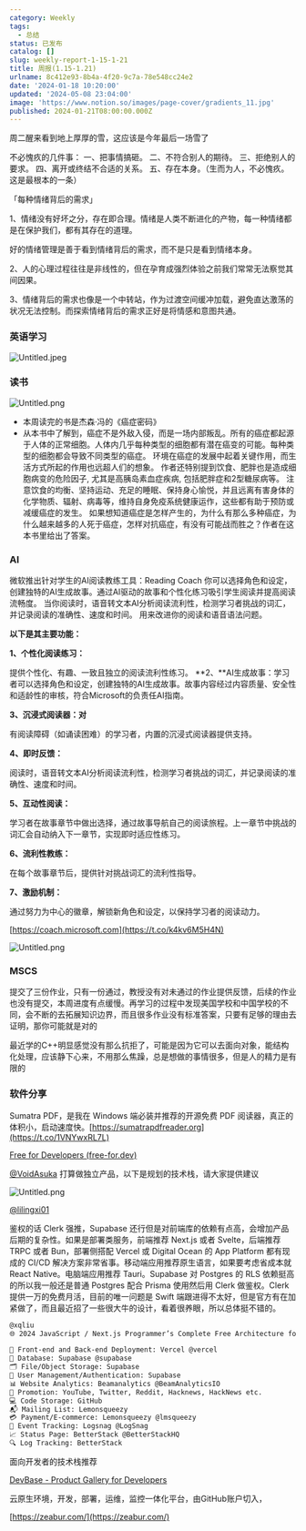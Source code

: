 ```yaml
---
category: Weekly
tags:
  - 总结
status: 已发布
catalog: []
slug: weekly-report-1-15-1-21
title: 周报(1.15-1.21)
urlname: 8c412e93-8b4a-4f20-9c7a-78e548cc24e2
date: '2024-01-18 10:20:00'
updated: '2024-05-08 23:04:00'
image: 'https://www.notion.so/images/page-cover/gradients_11.jpg'
published: 2024-01-21T08:00:00.000Z
---
```


周二醒来看到地上厚厚的雪，这应该是今年最后一场雪了


不必愧疚的几件事：
一、把事情搞砸。
二、不符合别人的期待。
三、拒绝别人的要求。
四、离开或终结不合适的关系。
五、存在本身。（生而为人，不必愧疚。这是最根本的一条）


「每种情绪背后的需求」


1、情绪没有好坏之分，存在即合理。情绪是人类不断进化的产物，每一种情绪都是在保护我们，都有其存在的道理。


好的情绪管理是善于看到情绪背后的需求，而不是只是看到情绪本身。


2、人的心理过程往往是非线性的，但在孕育成强烈体验之前我们常常无法察觉其间因果。


3、情绪背后的需求也像是一个中转站，作为过渡空间缓冲加载，避免直达激荡的状况无法控制。而探索情绪背后的需求正好是将情感和意图共通。


### 英语学习


![Untitled.jpeg](https://prod-files-secure.s3.us-west-2.amazonaws.com/5d24fe63-e567-4804-86f9-9fdc62e13082/faec46dc-9da5-4799-b905-c316418f1168/Untitled.jpeg?X-Amz-Algorithm=AWS4-HMAC-SHA256&X-Amz-Content-Sha256=UNSIGNED-PAYLOAD&X-Amz-Credential=ASIAZI2LB466YT6UHWHJ%2F20250317%2Fus-west-2%2Fs3%2Faws4_request&X-Amz-Date=20250317T213348Z&X-Amz-Expires=3600&X-Amz-Security-Token=IQoJb3JpZ2luX2VjEPX%2F%2F%2F%2F%2F%2F%2F%2F%2F%2FwEaCXVzLXdlc3QtMiJHMEUCIH%2F6OLokdCUYKvC6H4LqzecD4s9VGUSc1h69SnTJe4lGAiEAyA%2B7Icmqz9E%2BeYOJSQU4sqh1u%2BhnZCTBZhM5xC9aFoQq%2FwMIThAAGgw2Mzc0MjMxODM4MDUiDHcaJKJtm2geqFpE9yrcA0KFfjtAMRI%2Bc9BtNab4aesS5RbBV7SS8Q4uBc4raWJU5V4VGMVTswC5iTWDu4sOfd2nVQr9WtFH57Pr73%2BHIX9yu8F%2BnmzEfffNqKL3aK%2BGC2RaEOIYzpDMwrzU2zcV483krFJdVE%2FjkdoxyK0%2BA%2FPOZ3Kt4afxJdFTeQE4wXM%2BlLbtluDYjGjSIkWW1rjc57wZK%2FxnADrHglbMjbKNTgOVwep6aaNh72qxGNw2CQEefJpjaUEblLc%2FUvG7I6G4GBDYrvmJFVAKe9QnvdZr0vLAKLU2mLiDbt46VCjIggXHiZvzorknAR%2Fy1IL87xX%2FGuXHWM4HHEE9P1y7W%2FHrpqvPMLfxrw8OkoOVsuJ4zXK%2BziUYyQVOb2ZW55V77a%2Bv2W1GqeVbKp4C4P0B390549Pn8QFcJvFHvhCEkYASYvKl7kzbgv5z1SjlFMh2INDQ%2FQ7RDuXc%2Ft3olG4gVVAU5SCt0v8j4kddP9hRt%2FrhQPbK0MYInGKQ424i4BQhLXf7xbB1jurzdKidkvpEfOD5eIclQdrShfgK8UDaZ8U1aIkmJtX7qfNQNlsMN1twKNk1NFQnSVMDzEqbF3XFUpq7v3XMnGvHTFXfD0AZlD3CROVOLSU6g7XsIkxtFtVMMNug4r4GOqUB0j0bv8V%2FqoSLt86c5jZXVNE4qXUHrUAcBNdciUNlH8%2BFJxMRnrCwdJSGbu%2Ft9pj8VBJqF2kYWxT2gwU2Bfa9iDIJaLug4ApshPAbCVAig%2FS1riBVjszyanUQPxx55AchhnV4A7ae03d0WhjWPu8odYMoeug1pTYo6ojHGUWbktAqHgaUvnXnYsNXVbmwZspmC4K6ZnHBrj3hgU%2F0DHIc46IWQQHw&X-Amz-Signature=dd582eb42ee7b6f52041c88fdfeb4c81bc0634e4ba8d7f81ccb93e1095c6f073&X-Amz-SignedHeaders=host&x-id=GetObject)


### 读书


![Untitled.png](https://prod-files-secure.s3.us-west-2.amazonaws.com/5d24fe63-e567-4804-86f9-9fdc62e13082/08aff459-da99-4ed5-87c6-1f4c95b62ac3/Untitled.png?X-Amz-Algorithm=AWS4-HMAC-SHA256&X-Amz-Content-Sha256=UNSIGNED-PAYLOAD&X-Amz-Credential=ASIAZI2LB466YT6UHWHJ%2F20250317%2Fus-west-2%2Fs3%2Faws4_request&X-Amz-Date=20250317T213348Z&X-Amz-Expires=3600&X-Amz-Security-Token=IQoJb3JpZ2luX2VjEPX%2F%2F%2F%2F%2F%2F%2F%2F%2F%2FwEaCXVzLXdlc3QtMiJHMEUCIH%2F6OLokdCUYKvC6H4LqzecD4s9VGUSc1h69SnTJe4lGAiEAyA%2B7Icmqz9E%2BeYOJSQU4sqh1u%2BhnZCTBZhM5xC9aFoQq%2FwMIThAAGgw2Mzc0MjMxODM4MDUiDHcaJKJtm2geqFpE9yrcA0KFfjtAMRI%2Bc9BtNab4aesS5RbBV7SS8Q4uBc4raWJU5V4VGMVTswC5iTWDu4sOfd2nVQr9WtFH57Pr73%2BHIX9yu8F%2BnmzEfffNqKL3aK%2BGC2RaEOIYzpDMwrzU2zcV483krFJdVE%2FjkdoxyK0%2BA%2FPOZ3Kt4afxJdFTeQE4wXM%2BlLbtluDYjGjSIkWW1rjc57wZK%2FxnADrHglbMjbKNTgOVwep6aaNh72qxGNw2CQEefJpjaUEblLc%2FUvG7I6G4GBDYrvmJFVAKe9QnvdZr0vLAKLU2mLiDbt46VCjIggXHiZvzorknAR%2Fy1IL87xX%2FGuXHWM4HHEE9P1y7W%2FHrpqvPMLfxrw8OkoOVsuJ4zXK%2BziUYyQVOb2ZW55V77a%2Bv2W1GqeVbKp4C4P0B390549Pn8QFcJvFHvhCEkYASYvKl7kzbgv5z1SjlFMh2INDQ%2FQ7RDuXc%2Ft3olG4gVVAU5SCt0v8j4kddP9hRt%2FrhQPbK0MYInGKQ424i4BQhLXf7xbB1jurzdKidkvpEfOD5eIclQdrShfgK8UDaZ8U1aIkmJtX7qfNQNlsMN1twKNk1NFQnSVMDzEqbF3XFUpq7v3XMnGvHTFXfD0AZlD3CROVOLSU6g7XsIkxtFtVMMNug4r4GOqUB0j0bv8V%2FqoSLt86c5jZXVNE4qXUHrUAcBNdciUNlH8%2BFJxMRnrCwdJSGbu%2Ft9pj8VBJqF2kYWxT2gwU2Bfa9iDIJaLug4ApshPAbCVAig%2FS1riBVjszyanUQPxx55AchhnV4A7ae03d0WhjWPu8odYMoeug1pTYo6ojHGUWbktAqHgaUvnXnYsNXVbmwZspmC4K6ZnHBrj3hgU%2F0DHIc46IWQQHw&X-Amz-Signature=647ca7f92d004f50611ee4851be93fd44c1d3ed0f6f4e505b1c760d56eca1e3c&X-Amz-SignedHeaders=host&x-id=GetObject)

- 本周读完的书是杰森·冯的《癌症密码》
- 从本书中了解到，癌症不是外敌入侵，而是一场内部叛乱。所有的癌症都起源于人体的正常细胞。人体内几乎每种类型的细胞都有潜在癌变的可能。每种类型的细胞都会导致不同类型的癌症。
环境在癌症的发展中起着关键作用，而生活方式所起的作用也远超人们的想象。
作者还特别提到饮食、肥胖也是造成细胞病变的危险因子, 尤其是高胰岛素血症疾病, 包括肥胖症和2型糖尿病等。
注意饮食的均衡、坚持运动、充足的睡眠、保持身心愉悦，并且远离有害身体的化学物质、辐射、病毒等，维持自身免疫系统健康运作，这些都有助于预防或减缓癌症的发生。
如果想知道癌症是怎样产生的，为什么有那么多种癌症，为什么越来越多的人死于癌症，怎样对抗癌症，有没有可能战而胜之？作者在这本书里给出了答案。

### AI


微软推出针对学生的AI阅读教练工具：Reading Coach
你可以选择角色和设定，创建独特的AI生成故事。通过AI驱动的故事和个性化练习吸引学生阅读并提高阅读流畅度。
当你阅读时，语音转文本AI分析阅读流利性，检测学习者挑战的词汇，并记录阅读的准确性、速度和时间。
用来改进你的阅读和语音语法问题。


**以下是其主要功能：**


**1、个性化阅读练习：**


提供个性化、有趣、一致且独立的阅读流利性练习。
**2、**AI生成故事：学习者可以选择角色和设定，创建独特的AI生成故事。故事内容经过内容质量、安全性和适龄性的审核，符合Microsoft的负责任AI指南。


**3、沉浸式阅读器：对**


有阅读障碍（如诵读困难）的学习者，内置的沉浸式阅读器提供支持。


**4、即时反馈：**


阅读时，语音转文本AI分析阅读流利性，检测学习者挑战的词汇，并记录阅读的准确性、速度和时间。


**5、互动性阅读：**


学习者在故事章节中做出选择，通过故事导航自己的阅读旅程。上一章节中挑战的词汇会自动纳入下一章节，实现即时适应性练习。


**6、流利性教练：**


在每个故事章节后，提供针对挑战词汇的流利性指导。


**7、激励机制：**


通过努力为中心的徽章，解锁新角色和设定，以保持学习者的阅读动力。


[https://coach.microsoft.com](https://t.co/k4kv6M5H4N)


![Untitled.png](https://prod-files-secure.s3.us-west-2.amazonaws.com/5d24fe63-e567-4804-86f9-9fdc62e13082/8f53d036-0cfc-469d-a837-f15107675ae4/Untitled.png?X-Amz-Algorithm=AWS4-HMAC-SHA256&X-Amz-Content-Sha256=UNSIGNED-PAYLOAD&X-Amz-Credential=ASIAZI2LB466YT6UHWHJ%2F20250317%2Fus-west-2%2Fs3%2Faws4_request&X-Amz-Date=20250317T213348Z&X-Amz-Expires=3600&X-Amz-Security-Token=IQoJb3JpZ2luX2VjEPX%2F%2F%2F%2F%2F%2F%2F%2F%2F%2FwEaCXVzLXdlc3QtMiJHMEUCIH%2F6OLokdCUYKvC6H4LqzecD4s9VGUSc1h69SnTJe4lGAiEAyA%2B7Icmqz9E%2BeYOJSQU4sqh1u%2BhnZCTBZhM5xC9aFoQq%2FwMIThAAGgw2Mzc0MjMxODM4MDUiDHcaJKJtm2geqFpE9yrcA0KFfjtAMRI%2Bc9BtNab4aesS5RbBV7SS8Q4uBc4raWJU5V4VGMVTswC5iTWDu4sOfd2nVQr9WtFH57Pr73%2BHIX9yu8F%2BnmzEfffNqKL3aK%2BGC2RaEOIYzpDMwrzU2zcV483krFJdVE%2FjkdoxyK0%2BA%2FPOZ3Kt4afxJdFTeQE4wXM%2BlLbtluDYjGjSIkWW1rjc57wZK%2FxnADrHglbMjbKNTgOVwep6aaNh72qxGNw2CQEefJpjaUEblLc%2FUvG7I6G4GBDYrvmJFVAKe9QnvdZr0vLAKLU2mLiDbt46VCjIggXHiZvzorknAR%2Fy1IL87xX%2FGuXHWM4HHEE9P1y7W%2FHrpqvPMLfxrw8OkoOVsuJ4zXK%2BziUYyQVOb2ZW55V77a%2Bv2W1GqeVbKp4C4P0B390549Pn8QFcJvFHvhCEkYASYvKl7kzbgv5z1SjlFMh2INDQ%2FQ7RDuXc%2Ft3olG4gVVAU5SCt0v8j4kddP9hRt%2FrhQPbK0MYInGKQ424i4BQhLXf7xbB1jurzdKidkvpEfOD5eIclQdrShfgK8UDaZ8U1aIkmJtX7qfNQNlsMN1twKNk1NFQnSVMDzEqbF3XFUpq7v3XMnGvHTFXfD0AZlD3CROVOLSU6g7XsIkxtFtVMMNug4r4GOqUB0j0bv8V%2FqoSLt86c5jZXVNE4qXUHrUAcBNdciUNlH8%2BFJxMRnrCwdJSGbu%2Ft9pj8VBJqF2kYWxT2gwU2Bfa9iDIJaLug4ApshPAbCVAig%2FS1riBVjszyanUQPxx55AchhnV4A7ae03d0WhjWPu8odYMoeug1pTYo6ojHGUWbktAqHgaUvnXnYsNXVbmwZspmC4K6ZnHBrj3hgU%2F0DHIc46IWQQHw&X-Amz-Signature=2098927488fb9df6585cc8f58d09940368792db76f3628ba9291e7d1d4b18642&X-Amz-SignedHeaders=host&x-id=GetObject)


### MSCS


提交了三份作业，只有一份通过，教授没有对未通过的作业提供反馈，后续的作业也没有提交，本周进度有点缓慢。再学习的过程中发现美国学校和中国学校的不同，会不断的去拓展知识边界，而且很多作业没有标准答案，只要有足够的理由去证明，那你可能就是对的


最近学的C++明显感觉没有那么抗拒了，可能是因为它可以去面向对象，能结构化处理，应该静下心来，不用那么焦躁，总是想做的事情很多，但是人的精力是有限的


### 软件分享


Sumatra PDF，是我在 Windows 端必装并推荐的开源免费 PDF 阅读器，真正的体积小，启动速度快。[https://sumatrapdfreader.org](https://t.co/1VNYwxRL7L)


[Free for Developers (free-for.dev)](https://free-for.dev/#/)


[@VoidAsuka](https://twitter.com/VoidAsuka) 打算做独立产品，以下是规划的技术栈，请大家提供建议


![Untitled.png](https://prod-files-secure.s3.us-west-2.amazonaws.com/5d24fe63-e567-4804-86f9-9fdc62e13082/93561a3c-b2bc-4a43-bbc5-67e3f740ed5e/Untitled.png?X-Amz-Algorithm=AWS4-HMAC-SHA256&X-Amz-Content-Sha256=UNSIGNED-PAYLOAD&X-Amz-Credential=ASIAZI2LB466YT6UHWHJ%2F20250317%2Fus-west-2%2Fs3%2Faws4_request&X-Amz-Date=20250317T213348Z&X-Amz-Expires=3600&X-Amz-Security-Token=IQoJb3JpZ2luX2VjEPX%2F%2F%2F%2F%2F%2F%2F%2F%2F%2FwEaCXVzLXdlc3QtMiJHMEUCIH%2F6OLokdCUYKvC6H4LqzecD4s9VGUSc1h69SnTJe4lGAiEAyA%2B7Icmqz9E%2BeYOJSQU4sqh1u%2BhnZCTBZhM5xC9aFoQq%2FwMIThAAGgw2Mzc0MjMxODM4MDUiDHcaJKJtm2geqFpE9yrcA0KFfjtAMRI%2Bc9BtNab4aesS5RbBV7SS8Q4uBc4raWJU5V4VGMVTswC5iTWDu4sOfd2nVQr9WtFH57Pr73%2BHIX9yu8F%2BnmzEfffNqKL3aK%2BGC2RaEOIYzpDMwrzU2zcV483krFJdVE%2FjkdoxyK0%2BA%2FPOZ3Kt4afxJdFTeQE4wXM%2BlLbtluDYjGjSIkWW1rjc57wZK%2FxnADrHglbMjbKNTgOVwep6aaNh72qxGNw2CQEefJpjaUEblLc%2FUvG7I6G4GBDYrvmJFVAKe9QnvdZr0vLAKLU2mLiDbt46VCjIggXHiZvzorknAR%2Fy1IL87xX%2FGuXHWM4HHEE9P1y7W%2FHrpqvPMLfxrw8OkoOVsuJ4zXK%2BziUYyQVOb2ZW55V77a%2Bv2W1GqeVbKp4C4P0B390549Pn8QFcJvFHvhCEkYASYvKl7kzbgv5z1SjlFMh2INDQ%2FQ7RDuXc%2Ft3olG4gVVAU5SCt0v8j4kddP9hRt%2FrhQPbK0MYInGKQ424i4BQhLXf7xbB1jurzdKidkvpEfOD5eIclQdrShfgK8UDaZ8U1aIkmJtX7qfNQNlsMN1twKNk1NFQnSVMDzEqbF3XFUpq7v3XMnGvHTFXfD0AZlD3CROVOLSU6g7XsIkxtFtVMMNug4r4GOqUB0j0bv8V%2FqoSLt86c5jZXVNE4qXUHrUAcBNdciUNlH8%2BFJxMRnrCwdJSGbu%2Ft9pj8VBJqF2kYWxT2gwU2Bfa9iDIJaLug4ApshPAbCVAig%2FS1riBVjszyanUQPxx55AchhnV4A7ae03d0WhjWPu8odYMoeug1pTYo6ojHGUWbktAqHgaUvnXnYsNXVbmwZspmC4K6ZnHBrj3hgU%2F0DHIc46IWQQHw&X-Amz-Signature=5e72e95d5f4d728878b7e7269ad7569d8c720319e9982b75de8968263f432927&X-Amz-SignedHeaders=host&x-id=GetObject)


[@lilingxi01](https://twitter.com/lilingxi01)


鉴权的话 Clerk 强推，Supabase 还行但是对前端库的依赖有点高，会增加产品后期的复杂性。如果是部署类服务，前端推荐 Next.js 或者 Svelte，后端推荐 TRPC 或者 Bun，部署侧搭配 Vercel 或 Digital Ocean 的 App Platform 都有现成的 CI/CD 解决方案非常省事。移动端应用推荐原生语言，如果要考虑省成本就 React Native。电脑端应用推荐 Tauri。Supabase 对 Postgres 的 RLS 依赖挺高的所以我一般还是普通 Postgres 配合 Prisma 使用然后用 Clerk 做鉴权。Clerk 提供一万的免费月活，目前的唯一问题是 Swift 端跟进得不太好，但是官方有在加紧做了，而且最近招了一些很大牛的设计，看着很养眼，所以总体挺不错的。


```markdown
@xqliu
🌐 2024 JavaScript / Next.js Programmer’s Complete Free Architecture for solo entrepreneur:

🔧 Front-end and Back-end Deployment: Vercel @vercel
💾 Database: Supabase @supabase
🗂️ File/Object Storage: Supabase
👥 User Management/Authentication: Supabase
📊 Website Analytics: Beamanalytics @BeamAnalyticsIO
📣 Promotion: YouTube, Twitter, Reddit, Hacknews, HackNews etc. 
💻 Code Storage: GitHub
📬 Mailing List: Lemonsqueezy
💳 Payment/E-commerce: Lemonsqueezy @lmsqueezy
📌 Event Tracking: Logsnag @LogSnag
📈 Status Page: BetterStack @BetterStackHQ
🔍 Log Tracking: BetterStack
```


面向开发者的技术栈推荐


[DevBase - Product Gallery for Developers](https://devbase.fyi/)


云原生环境，开发，部署，运维，监控一体化平台，由GitHub账户切入，


[https://zeabur.com/](https://zeabur.com/)

